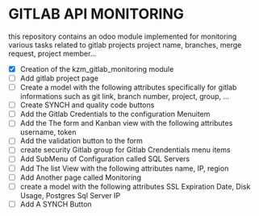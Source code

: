 # GITLAB API MONITORING

this repository contains an odoo module implemented for monitoring various tasks related to gitlab projects project name, branches, merge request, project member...

- [x] Creation of the kzm_gitlab_monitoring module
- [ ] Add gitlab project page
- [ ] Create a model with the following attributes specifically for gitlab informations such as git link, branch number, project, group, ...
- [ ] Create SYNCH and quality code buttons
- [ ] Add the Gitlab Credentials to the configuration Menuitem
- [ ] Add the The form and Kanban view with the following attributes username, token
- [ ] Add the validation button to the form
- [ ] create security Gitlab group for Gitlab Crendentials menu items
- [ ] Add SubMenu of Configuration called SQL Servers
- [ ] Add The list View with the following attributes name, IP, region
- [ ] Add Another page called Monitoring
- [ ] create a model with the following attributes SSL Expiration Date, Disk Usage, Postgres Sql Server IP
- [ ] Add A SYNCH Button